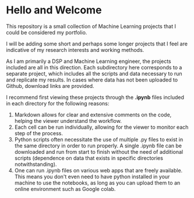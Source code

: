 # Hello and Welcome

This repository is a small collection of Machine Learning projects that I could be considered my portfolio. 

I will be adding some short and perhaps some longer projects that I feel are indicative of my research interests and working methods.

As I am primarily a DSP and Machine Learning engineer, the projects included are all in this direction. Each subdirectory here corresponds to a separate project, which includes all the scripts and data necessary to run and replicate my results. In cases where data has not been uploaded to Github, download links are provided. 

I recommend first viewing these projects through the **.ipynb** files included in each directory for the following reasons:

  1. Markdown allows for clear and extensive comments on the code, helping the viewer understand the workflow.
  2. Each cell can be run individually, allowing for the viewer to monitor each step of the process.
  3. Python scripts often necessitate the use of multiple .py files to exist in the same directory in order to run properly. 
     A single .ipynb file can be downloaded and run from start to finish without the need of additional scripts (dependence on
     data that exists in specific directories notwithstanding). 
  4. One can run .ipynb files on various web apps that are freely available. This means you don't even need to have python installed
     in your machine to use the notebooks, as long as you can upload them to an online environment such as Google colab.
